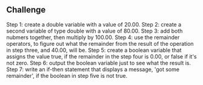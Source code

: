 ## Challenge

Step 1: create a double variable with a value of 20.00.
Step 2: create a second variable of type double with a value of 80.00.
Step 3: add both nubmers together, then multiply by 100.00.
Step 4: use the remainder operators, to figure out what the remainder from the result of the operation in step three, and 40.00, will be.
Step 5: create a boolean variable that assigns the value true, if the remainder in the step four is 0.00, or false if it's not zero.
Step 6: output the boolean variable just to see what the result is.
Step 7: write an if-then statement that displays a message, 'got some remainder', if the boolean in step five is not true.